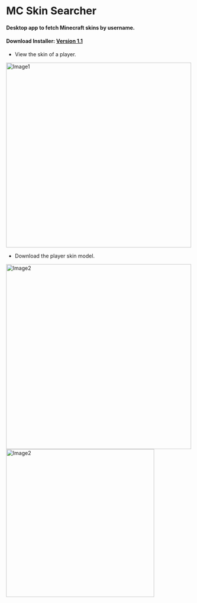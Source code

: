 # MC Skin Searcher
<h4>Desktop app to fetch Minecraft skins by username.</h4>
<h4>Download Installer: <a href="https://drive.google.com/file/d/1GGlT8ClhtJpt9eToPfs1lFuOQ5yUa4lM/view?usp=sharing">Version 1.1</a></h4>

* View the skin of a player.
<img src="https://user-images.githubusercontent.com/67448347/213942875-f834089d-c970-44f3-ba1c-a61e36a4a50c.png" alt="Image1" width="500px"/>
<br>

* Download the player skin model.
<img src="https://user-images.githubusercontent.com/67448347/213943057-cba38d30-acf4-4acf-b3f2-45948ea754f1.png" alt="Image2" width="500px"/>
<img src="https://user-images.githubusercontent.com/67448347/213943229-933d047a-354e-4533-bb02-091f9eb0c9fd.png" alt="Image2" width="400px"/>
